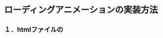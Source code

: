 # ローディングアニメーションの実装方法

## １．htmlファイルの<script>タグを使った実装方法
  > <script>  
  >   var loadingAnimation = new MJLibs01LoadingAnimation({});  
  > </script>  
